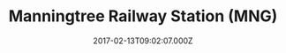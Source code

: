 ---
date: 2017-02-13T09:02:07.000Z
title: Manningtree Railway Station (MNG)
latitude: 51.949132169355515
longitude: 1.045376224799872
category: checkin
---